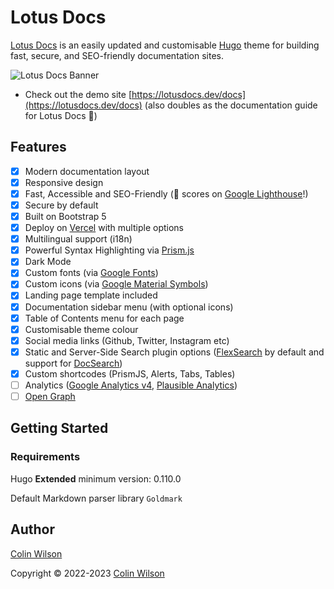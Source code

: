 # Lotus Docs

[Lotus Docs](https://lotusdocs.dev) is an easily updated and customisable [Hugo](https://gohugo.io/) theme for building fast, secure, and SEO-friendly documentation sites.

![Lotus Docs Banner](https://res.cloudinary.com/lotuslabs/image/upload/v1688172563/Lotus%20Docs/Social%20Media/lotus_docs_banner_mockup_v1.0_opt_oab0aq.jpg)

- Check out the demo site [https://lotusdocs.dev/docs](https://lotusdocs.dev/docs) (also doubles as the documentation guide for Lotus Docs 📖)

## Features

* [x] Modern documentation layout
* [x] Responsive design
* [x] Fast, Accessible and SEO-Friendly (💯 scores on [Google Lighthouse](https://pagespeed.web.dev/)!)
* [x] Secure by default
* [x] Built on Bootstrap 5
* [x] Deploy on [Vercel](https://vercel.com/) with multiple options
* [x] Multilingual support (i18n)
* [x] Powerful Syntax Highlighting via [Prism.js](https://prismjs.com/)
* [x] Dark Mode
* [x] Custom fonts (via [Google Fonts](https://fonts.google.com/))
* [x] Custom icons (via [Google Material Symbols](https://fonts.google.com/icons?icon.style=Outlined&icon.set=Material+Symbols))
* [x] Landing page template included
* [x] Documentation sidebar menu (with optional icons)
* [x] Table of Contents menu for each page
* [x] Customisable theme colour
* [x] Social media links (Github, Twitter, Instagram etc)
* [x] Static and Server-Side Search plugin options ([FlexSearch](https://github.com/nextapps-de/flexsearch) by default and support for [DocSearch](https://docsearch.algolia.com/))
* [x] Custom shortcodes (PrismJS, Alerts, Tabs, Tables)
* [ ] Analytics ([Google Analytics v4](https://analytics.google.com/analytics/web/), [Plausible Analytics](https://plausible.io/))
* [ ] [Open Graph](https://ogp.me/)

## Getting Started

### Requirements

Hugo **Extended** minimum version: 0.110.0

Default Markdown parser library `Goldmark`

## Author

[Colin Wilson](https://github.com/colinwilson)

Copyright © 2022-2023 [Colin Wilson](https://github.com/colinwilson)